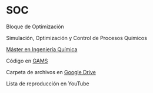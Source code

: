 # SOC
Bloque de Optimización

Simulación, Optimización y Control de Procesos Químicos 
 
[Máster en Ingeniería Química](https://masteres.ugr.es/masteriq)
 
Código en [GAMS](https://www.gams.com)

Carpeta de archivos en [Google Drive](https://drive.google.com/drive/folders/174U4hqJPhhh2GNQgLncVieznyKKCNV6U?usp=sharing)
 
Lista de reproducción en YouTube